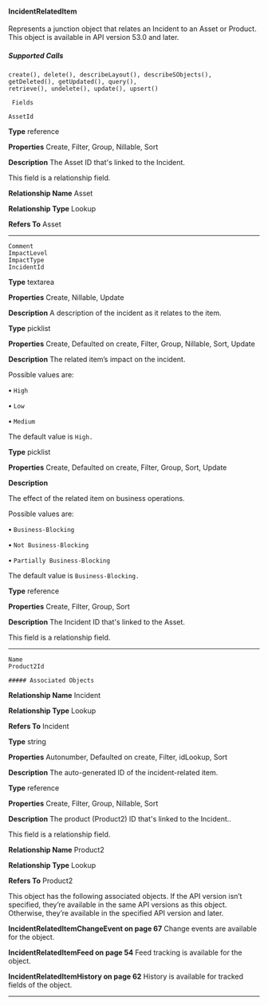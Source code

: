 #### IncidentRelatedItem

Represents a junction object that relates an Incident to an Asset or Product. This object is available in API version 53.0 and later.

##### Supported Calls
```
create(), delete(), describeLayout(), describeSObjects(), getDeleted(), getUpdated(), query(),
retrieve(), undelete(), update(), upsert()

 Fields

```
```
AssetId

```

**Type**
reference

**Properties**
Create, Filter, Group, Nillable, Sort

**Description**
The Asset ID that's linked to the Incident.

This field is a relationship field.

**Relationship Name**
Asset

**Relationship Type**
Lookup

**Refers To**
Asset


-----

```
Comment
ImpactLevel
ImpactType
IncidentId

```

**Type**
textarea

**Properties**
Create, Nillable, Update

**Description**
A description of the incident as it relates to the item.

**Type**
picklist

**Properties**
Create, Defaulted on create, Filter, Group, Nillable, Sort, Update

**Description**
The related item’s impact on the incident.

Possible values are:

**•** `High`

**•** `Low`

**•** `Medium`

The default value is `High.`

**Type**
picklist

**Properties**
Create, Defaulted on create, Filter, Group, Sort, Update

**Description**

The effect of the related item on business operations.

Possible values are:

**•** `Business-Blocking`

**•** `Not Business-Blocking`

**•** `Partially Business-Blocking`

The default value is `Business-Blocking.`

**Type**
reference

**Properties**
Create, Filter, Group, Sort

**Description**
The Incident ID that's linked to the Asset.

This field is a relationship field.


-----

```
Name
Product2Id

##### Associated Objects

```

**Relationship Name**
Incident

**Relationship Type**
Lookup

**Refers To**
Incident

**Type**
string

**Properties**
Autonumber, Defaulted on create, Filter, idLookup, Sort

**Description**
The auto-generated ID of the incident-related item.

**Type**
reference

**Properties**
Create, Filter, Group, Nillable, Sort

**Description**
The product (Product2) ID that's linked to the Incident..

This field is a relationship field.

**Relationship Name**
Product2

**Relationship Type**
Lookup

**Refers To**
Product2


This object has the following associated objects. If the API version isn’t specified, they’re available in the same API versions as this object.
Otherwise, they’re available in the specified API version and later.

**IncidentRelatedItemChangeEvent on page 67**
Change events are available for the object.

**IncidentRelatedItemFeed on page 54**
Feed tracking is available for the object.

**IncidentRelatedItemHistory on page 62**
History is available for tracked fields of the object.


-----
